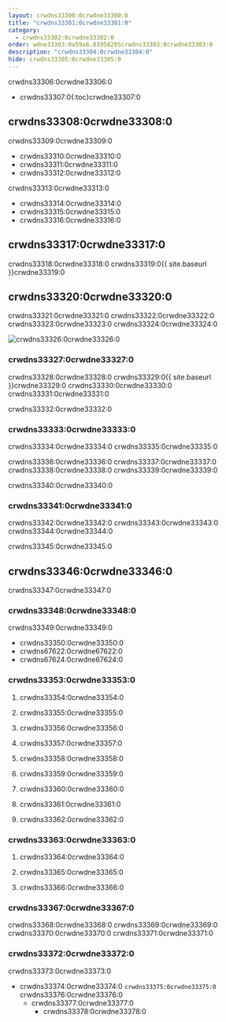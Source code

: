 ```yaml
---
layout: crwdns33300:0crwdne33300:0
title: "crwdns33301:0crwdne33301:0"
category:
  - crwdns33302:0crwdne33302:0
order: wdne33303:0a59a6.83958205crwdns33303:0crwdne33303:0
description: "crwdns33304:0crwdne33304:0"
hide: crwdns33305:0crwdne33305:0
---
```

crwdns33306:0crwdne33306:0

- crwdns33307:0{:toc}crwdne33307:0

## crwdns33308:0crwdne33308:0

crwdns33309:0crwdne33309:0

- crwdns33310:0crwdne33310:0
- crwdns33311:0crwdne33311:0
- crwdns33312:0crwdne33312:0

crwdns33313:0crwdne33313:0

- crwdns33314:0crwdne33314:0 
- crwdns33315:0crwdne33315:0
- crwdns33316:0crwdne33316:0 

## crwdns33317:0crwdne33317:0

crwdns33318:0crwdne33318:0 crwdns33319:0{{ site.baseurl }}crwdne33319:0

## crwdns33320:0crwdne33320:0

crwdns33321:0crwdne33321:0 crwdns33322:0crwdne33322:0 crwdns33323:0crwdne33323:0 crwdns33324:0crwdne33324:0

![crwdns33326:0crwdne33326:0](crwdns33325:0{{site.baseurl}}crwdne33325:0)

### crwdns33327:0crwdne33327:0

crwdns33328:0crwdne33328:0 crwdns33329:0{{ site.baseurl }}crwdne33329:0 crwdns33330:0crwdne33330:0 crwdns33331:0crwdne33331:0

crwdns33332:0crwdne33332:0

### crwdns33333:0crwdne33333:0

crwdns33334:0crwdne33334:0 crwdns33335:0crwdne33335:0

crwdns33336:0crwdne33336:0 crwdns33337:0crwdne33337:0 crwdns33338:0crwdne33338:0 crwdns33339:0crwdne33339:0

crwdns33340:0crwdne33340:0

### crwdns33341:0crwdne33341:0

crwdns33342:0crwdne33342:0 crwdns33343:0crwdne33343:0 crwdns33344:0crwdne33344:0

crwdns33345:0crwdne33345:0

## crwdns33346:0crwdne33346:0

crwdns33347:0crwdne33347:0

### crwdns33348:0crwdne33348:0

crwdns33349:0crwdne33349:0

- crwdns33350:0crwdne33350:0
- crwdns67622:0crwdne67622:0
- crwdns67624:0crwdne67624:0

### crwdns33353:0crwdne33353:0

1. crwdns33354:0crwdne33354:0

2. crwdns33355:0crwdne33355:0

3. crwdns33356:0crwdne33356:0

4. crwdns33357:0crwdne33357:0

5. crwdns33358:0crwdne33358:0

6. crwdns33359:0crwdne33359:0

7. crwdns33360:0crwdne33360:0

8. crwdns33361:0crwdne33361:0

9. crwdns33362:0crwdne33362:0

### crwdns33363:0crwdne33363:0

1. crwdns33364:0crwdne33364:0

2. crwdns33365:0crwdne33365:0

3. crwdns33366:0crwdne33366:0

### crwdns33367:0crwdne33367:0

crwdns33368:0crwdne33368:0 crwdns33369:0crwdne33369:0 crwdns33370:0crwdne33370:0 crwdns33371:0crwdne33371:0

### crwdns33372:0crwdne33372:0

crwdns33373:0crwdne33373:0

- crwdns33374:0crwdne33374:0 `crwdns33375:0crwdne33375:0` crwdns33376:0crwdne33376:0 
  - crwdns33377:0crwdne33377:0 
    - crwdns33378:0crwdne33378:0